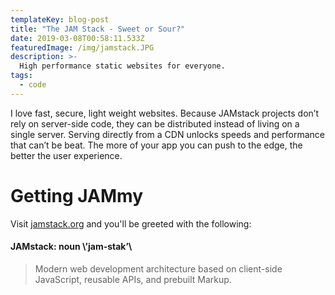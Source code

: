 ```yaml
---
templateKey: blog-post
title: "The JAM Stack - Sweet or Sour?"
date: 2019-03-08T00:58:11.533Z
featuredImage: /img/jamstack.JPG
description: >-
  High performance static websites for everyone.
tags:
  - code
---
```

I love fast, secure, light weight websites. Because JAMstack projects don’t rely on server-side code, they can be distributed instead of living on a single server. Serving directly from a CDN unlocks speeds and performance that can’t be beat. The more of your app you can push to the edge, the better the user experience.

# Getting JAMmy
Visit [jamstack.org](https://jamstack.org/) and you'll be greeted with the following:

#### JAMstack: noun \’jam-stak’\ 
> Modern web development architecture based on client-side JavaScript, reusable APIs, and prebuilt Markup.